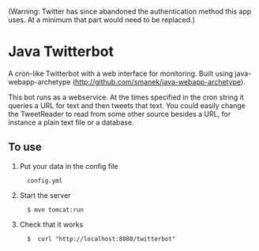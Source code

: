 (Warning: Twitter has since abandoned the authentication method this app uses. At a minimum that part would need to be replaced.)

Java Twitterbot
====================

A cron-like Twitterbot with a web interface for monitoring. Built using java-webapp-archetype (http://github.com/smanek/java-webapp-archetype).

This bot runs as a webservice. At the times specified in the cron string it queries a URL for text and then tweets that text. You could easily change the TweetReader to read from some other source besides a URL, for instance a plain text file or a database.

To use
-------

1. Put your data in the config file

         config.yml

2. Start the server

         $ mvn tomcat:run
  
3. Check that it works

         $  curl "http://localhost:8080/twitterbot"
